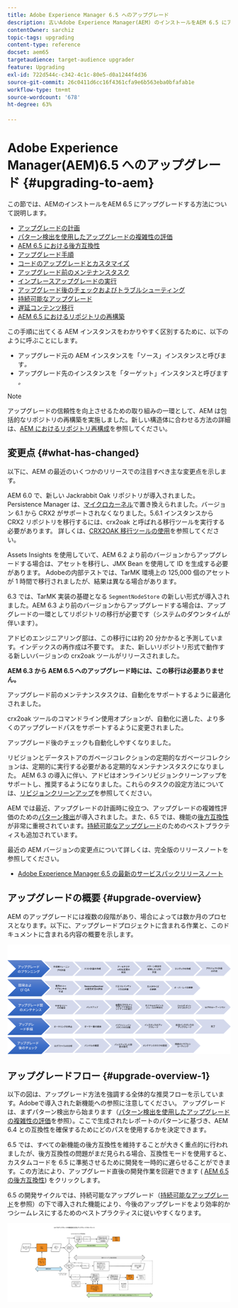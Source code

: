 ```yaml
---
title: Adobe Experience Manager 6.5 へのアップグレード
description: 古いAdobe Experience Manager(AEM) のインストールをAEM 6.5 にアップグレードする際の基本について説明します。
contentOwner: sarchiz
topic-tags: upgrading
content-type: reference
docset: aem65
targetaudience: target-audience upgrader
feature: Upgrading
exl-id: 722d544c-c342-4c1c-80e5-d0a1244f4d36
source-git-commit: 26c0411d6cc16f4361cfa9e6b563eba0bfafab1e
workflow-type: tm+mt
source-wordcount: '678'
ht-degree: 63%

---
```


# Adobe Experience Manager(AEM)6.5 へのアップグレード {#upgrading-to-aem}

この節では、AEMのインストールをAEM 6.5 にアップグレードする方法について説明します。

* [アップグレードの計画](/help/sites-deploying/upgrade-planning.md)
* [パターン検出を使用したアップグレードの複雑性の評価](/help/sites-deploying/pattern-detector.md)
* [AEM 6.5 における後方互換性](/help/sites-deploying/backward-compatibility.md)
  <!--* [Using Offline Reindexing To Reduce Downtime During an Upgrade](/help/sites-deploying/upgrade-offline-reindexing.md)-->
* [アップグレード手順](/help/sites-deploying/upgrade-procedure.md)
* [コードのアップグレードとカスタマイズ](/help/sites-deploying/upgrading-code-and-customizations.md)
* [アップグレード前のメンテナンスタスク](/help/sites-deploying/pre-upgrade-maintenance-tasks.md)
* [インプレースアップグレードの実行](/help/sites-deploying/in-place-upgrade.md)
* [アップグレード後のチェックおよびトラブルシューティング](/help/sites-deploying/post-upgrade-checks-and-troubleshooting.md)
* [持続可能なアップグレード](/help/sites-deploying/sustainable-upgrades.md)
* [遅延コンテンツ移行](/help/sites-deploying/lazy-content-migration.md)
* [AEM 6.5 におけるリポジトリの再構築](/help/sites-deploying/repository-restructuring.md)

この手順に出てくる AEM インスタンスをわかりやすく区別するために、以下のように呼ぶことにします。

* アップグレード元の AEM インスタンスを「ソース」インスタンスと呼びます&#x200B;*。*
* アップグレード先のインスタンスを「ターゲット」インスタンスと呼びます&#x200B;*。*

>[!NOTE]
>
>アップグレードの信頼性を向上させるための取り組みの一環として、AEM は包括的なリポジトリの再構築を実施しました。新しい構造体に合わせる方法の詳細は、[AEM におけるリポジトリ再構成](/help/sites-deploying/repository-restructuring.md)を参照してください。

## 変更点 {#what-has-changed}

以下に、AEM の最近のいくつかのリリースでの注目すべき主な変更点を示します。

AEM 6.0 で、新しい Jackrabbit Oak リポジトリが導入されました。Persistence Manager は、[マイクロカーネル](/help/sites-deploying/platform.md#contentbody_title_4)で置き換えられました。バージョン 6.1 から CRX2 がサポートされなくなりました。5.6.1 インスタンスから CRX2 リポジトリを移行するには、crx2oak と呼ばれる移行ツールを実行する必要があります。 詳しくは、[CRX2OAK 移行ツールの使用](/help/sites-deploying/using-crx2oak.md)を参照してください。

Assets Insights を使用していて、AEM 6.2 より前のバージョンからアップグレードする場合は、アセットを移行し、JMX Bean を使用して ID を生成する必要があります。 Adobeの内部テストでは、TarMK 環境上の 125,000 個のアセットが 1 時間で移行されましたが、結果は異なる場合があります。

6.3 では、TarMK 実装の基礎となる `SegmentNodeStore` の新しい形式が導入されました。AEM 6.3 より前のバージョンからアップグレードする場合は、アップグレードの一環としてリポジトリの移行が必要です（システムのダウンタイムが伴います）。

アドビのエンジニアリング部は、この移行には約 20 分かかると予測しています。インデックスの再作成は不要です。 また、新しいリポジトリ形式で動作する新しいバージョンの crx2oak ツールがリリースされました。

**AEM 6.3 から AEM 6.5 へのアップグレード時には、この移行は必要ありません。**

アップグレード前のメンテナンスタスクは、自動化をサポートするように最適化されました。

crx2oak ツールのコマンドライン使用オプションが、自動化に適した、より多くのアップグレードパスをサポートするように変更されました。

アップグレード後のチェックも自動化しやすくなりました。

リビジョンとデータストアのガベージコレクションの定期的なガベージコレクションは、定期的に実行する必要がある定期的なメンテナンスタスクになりました。 AEM 6.3 の導入に伴い、アドビはオンラインリビジョンクリーンアップをサポートし、推奨するようになりました。これらのタスクの設定方法については、[リビジョンクリーンアップ](/help/sites-deploying/revision-cleanup.md)を参照してください。

AEM では最近、アップグレードの計画時に役立つ、アップグレードの複雑性評価のための[パターン検出](/help/sites-deploying/pattern-detector.md)が導入されました。また、6.5 では、機能の[後方互換性](/help/sites-deploying/backward-compatibility.md)が非常に重視されています。[持続可能なアップグレード](/help/sites-deploying/sustainable-upgrades.md)のためのベストプラクティスも追加されています。

最近の AEM バージョンの変更点について詳しくは、完全版のリリースノートを参照してください。

* [Adobe Experience Manager 6.5 の最新のサービスパックリリースノート](/help/release-notes/release-notes.md)

## アップグレードの概要 {#upgrade-overview}

AEM のアップグレードには複数の段階があり、場合によっては数か月のプロセスとなります。以下に、アップグレードプロジェクトに含まれる作業と、このドキュメントに含まれる内容の概要を示します。

![screen_shot_2018-03-30at80708am](assets/screen_shot_2018-03-30at80708am.png)

## アップグレードフロー {#upgrade-overview-1}

以下の図は、アップグレード方法を強調する全体的な推奨フローを示しています。Adobeで導入された新機能への参照に注意してください。 アップグレードは、まずパターン検出から始まります（[パターン検出を使用したアップグレードの複雑性の評価](/help/sites-deploying/pattern-detector.md)を参照）。ここで生成されたレポートのパターンに基づき、AEM 6.4 との互換性を確保するためにどのパスを使用するかを決定できます。

6.5 では、すべての新機能の後方互換性を維持することが大きく重点的に行われましたが、後方互換性の問題がまだ見られる場合、互換性モードを使用すると、カスタムコードを 6.5 に準拠させるために開発を一時的に遅らせることができます。この方法により、アップグレード直後の開発作業を回避できます ( [AEM 6.5 の後方互換性](/help/sites-deploying/backward-compatibility.md)) をクリックします。

6.5 の開発サイクルでは、持続可能なアップグレード（[持続可能なアップグレード](/help/sites-deploying/sustainable-upgrades.md)を参照）の下で導入された機能により、今後のアップグレードをより効率的かつシームレスにするためのベストプラクティスに従いやすくなります。

![6_4_upgrade_overviewflowchart-newpage3](assets/6_4_upgrade_overviewflowchart-newpage3.png)
